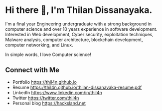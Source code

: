 # Hi there 👋, I'm Thilan Dissanayaka.

I'm a final year Engineering undergraduate with a strong background in computer science and over 10 years experience in software development. Interested in Web development, Cyber security, exploitation techniques, Malware analysis, computer architecture, blockchain development, computer networking, and Linux.

In simple words,
I love Computer science!

## Connect with Me
- Portfolio        https://thil4n.github.io
- Resume           https://thil4n.github.io/thilan-dissanayaka-resume.pdf
- LinkedIn         https://www.linkedin.com/in/thil4n
- Twitter          https://twitter.com/thil4n
- Personal blog    https://hacksland.net

